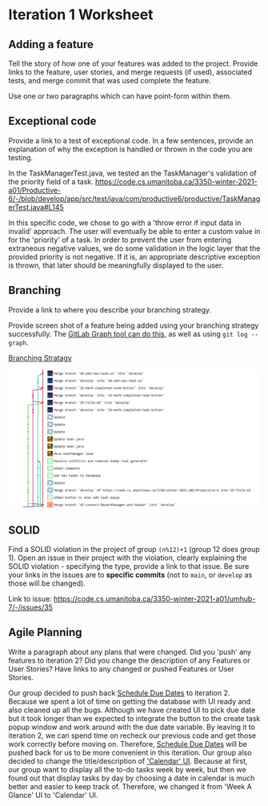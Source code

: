 Iteration 1 Worksheet
=====================

Adding a feature
-----------------

Tell the story of how one of your features was added to the project.
Provide links to the
feature, user stories, and merge requests (if used), associated tests, and merge commit
that was used complete the feature.

Use one or two paragraphs which can have point-form within them.

Exceptional code
----------------

Provide a link to a test of exceptional code. In a few sentences,
provide an explanation of why the exception is handled or thrown
in the code you are testing.

In the TaskManagerTest.java, we tested an the TaskManager's validation of the priority
field of a task.
https://code.cs.umanitoba.ca/3350-winter-2021-a01/Productive-6/-/blob/develop/app/src/test/java/com/productive6/productive/TaskManagerTest.java#L145

In this specific code, we chose to go with a 'throw error if input data in invalid' approach.
The user will eventually be able to enter a custom value in for the 'priority' of a task.
In order to prevent the user from entering extraneous negative values, we do some validation in the logic layer
that the provided priority is not negative. If it is, an appropriate descriptive exception is thrown, that
later should be meaningfully displayed to the user.

Branching
----------

Provide a link to where you describe your branching strategy.

Provide screen shot of a feature being added using your branching strategy
successfully. The [GitLab Graph tool can do this](https://code.cs.umanitoba.ca/comp3350-summer2019/cook-eBook/-/network/develop),
as well as using `git log --graph`.

[Branching Stratagy](BranchingStratagy.md)

![Picture of git graph](Branching.png)

SOLID
-----

Find a SOLID violation in the project of group `(n%12)+1` (group 12 does group 1).
Open an issue in their project with the violation,
clearly explaining the SOLID violation - specifying the type, provide a link to that issue. Be sure
your links in the issues are to **specific commits** (not to `main`, or `develop` as those will be changed).

Link to issue:
https://code.cs.umanitoba.ca/3350-winter-2021-a01/umhub-7/-/issues/35

Agile Planning
--------------

Write a paragraph about any plans that were changed. Did you
'push' any features to iteration 2? Did you change the description
of any Features or User Stories? Have links to any changed or pushed Features
or User Stories.

Our group decided to push back [Schedule Due Dates](#19) to iteration 2. Because we spent a lot of time on getting the database with UI ready
and also cleaned up all the bugs. Although we have created UI to pick due date but it took longer than we expected to integrate the button
to the create task popup window and work around with the due date variable. By leaving it to iteration 2, we can spend time on recheck our previous code
and get those work correctly before moving on. Therefore, [Schedule Due Dates](#19) will be pushed back for us to be more convenient in this iteration.
Our group also decided to change the title/description of ['Calendar' UI](#27). Because at first, our group want to display all the to-do tasks week by week,
but then we found out that display tasks by day by choosing a date in calendar is much better and easier to keep track of. Therefore, we changed it from
'Week A Glance' UI to 'Calendar' UI.